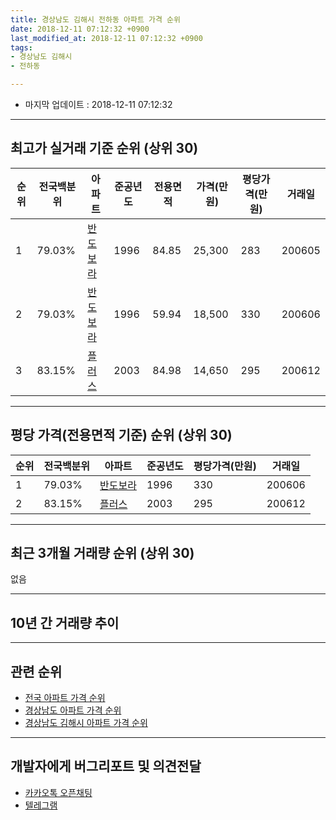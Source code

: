 ```yaml
---
title: 경상남도 김해시 전하동 아파트 가격 순위
date: 2018-12-11 07:12:32 +0900
last_modified_at: 2018-12-11 07:12:32 +0900
tags:
- 경상남도 김해시
- 전하동

---
```


* 마지막 업데이트 : 2018-12-11 07:12:32

---

## 최고가 실거래 기준 순위 (상위 30)


|순위|전국백분위|아파트|준공년도|전용면적|가격(만원)|평당가격(만원)|거래일|
|---|---|---|---|---|---|---|---|
|1|79.03%|[반도보라](https://search.naver.com/search.naver?query=%EA%B2%BD%EC%83%81%EB%82%A8%EB%8F%84+%EA%B9%80%ED%95%B4%EC%8B%9C+%EC%A0%84%ED%95%98%EB%8F%99+%EB%B0%98%EB%8F%84%EB%B3%B4%EB%9D%BC)|1996|84.85|25,300|283|200605|
|2|79.03%|[반도보라](https://search.naver.com/search.naver?query=%EA%B2%BD%EC%83%81%EB%82%A8%EB%8F%84+%EA%B9%80%ED%95%B4%EC%8B%9C+%EC%A0%84%ED%95%98%EB%8F%99+%EB%B0%98%EB%8F%84%EB%B3%B4%EB%9D%BC)|1996|59.94|18,500|330|200606|
|3|83.15%|[플러스](https://search.naver.com/search.naver?query=%EA%B2%BD%EC%83%81%EB%82%A8%EB%8F%84+%EA%B9%80%ED%95%B4%EC%8B%9C+%EC%A0%84%ED%95%98%EB%8F%99+%ED%94%8C%EB%9F%AC%EC%8A%A4)|2003|84.98|14,650|295|200612|


---

## 평당 가격(전용면적 기준) 순위 (상위 30)


|순위|전국백분위|아파트|준공년도|평당가격(만원)|거래일|
|---|---|---|---|---|---|
|1|79.03%|[반도보라](https://search.naver.com/search.naver?query=%EA%B2%BD%EC%83%81%EB%82%A8%EB%8F%84+%EA%B9%80%ED%95%B4%EC%8B%9C+%EC%A0%84%ED%95%98%EB%8F%99+%EB%B0%98%EB%8F%84%EB%B3%B4%EB%9D%BC)|1996|330|200606|
|2|83.15%|[플러스](https://search.naver.com/search.naver?query=%EA%B2%BD%EC%83%81%EB%82%A8%EB%8F%84+%EA%B9%80%ED%95%B4%EC%8B%9C+%EC%A0%84%ED%95%98%EB%8F%99+%ED%94%8C%EB%9F%AC%EC%8A%A4)|2003|295|200612|


---

## 최근 3개월 거래량 순위 (상위 30)

없음

---

## 10년 간 거래량 추이


<div style="width:100%;">
    <canvas id="deal_progress" height="250"></canvas>
</div>

<script>
new Chart(document.getElementById("deal_progress"), {
    type: 'line',
    data: {
        labels: ['200812','200901','200902','200903','200904','200905','200906','200907','200908','200909','200910','200911','200912','201001','201002','201003','201004','201005','201006','201007','201008','201009','201010','201011','201012','201101','201102','201103','201104','201105','201106','201107','201108','201109','201110','201111','201112','201201','201202','201203','201204','201205','201206','201207','201208','201209','201210','201211','201212','201301','201302','201303','201304','201305','201306','201307','201308','201309','201310','201311','201312','201401','201402','201403','201404','201405','201406','201407','201408','201409','201410','201411','201412','201501','201502','201503','201504','201505','201506','201507','201508','201509','201510','201511','201512','201601','201602','201603','201604','201605','201606','201607','201608','201609','201610','201611','201612','201701','201702','201703','201704','201705','201706','201707','201708','201709','201710','201711','201712','201801','201802','201803','201804','201805','201806','201807','201808','201809','201810','201811','201812'],
        datasets: [{
            label: '실거래 수',
            pointRadius: 1,
            data: [1, 1, 2, 3, 6, 5, 3, 4, 5, 6, 3, 3, 3, 3, 6, 6, 5, 1, 2, 1, 1, 2, 3, 4, 3, 5, 0, 9, 5, 5, 5, 0, 5, 3, 0, 1, 0, 0, 3, 3, 3, 1, 3, 1, 0, 3, 2, 5, 1, 0, 4, 5, 1, 3, 1, 1, 2, 5, 3, 4, 1, 2, 4, 3, 0, 2, 0, 3, 3, 13, 2, 3, 1, 0, 1, 7, 2, 0, 2, 2, 1, 5, 4, 3, 1, 1, 1, 4, 1, 6, 1, 6, 0, 3, 1, 0, 3, 3, 2, 3, 2, 0, 1, 3, 0, 1, 1, 1, 1, 0, 2, 4, 2, 0, 1, 0, 2, 1, 0, 0, 0],
            borderColor: "rgba(255, 201, 14, 1)",
            backgroundColor: "rgba(255, 201, 14, 0.5)",
            fill: true,
        }]
    },
    options: {
        responsive: true,
        title: {
            display: true,
            text: '10년간 거래량 추이'
        },
        tooltips: {
            mode: 'index',
            intersect: false,
        },
        hover: {
            mode: 'nearest',
            intersect: true
        },
        scales: {
            xAxes: [{
                display: true,
                scaleLabel: {
                    display: true,
                    labelString: '년/월'
                }
            }],
            yAxes: [{
                display: true,
                ticks: {
                    suggestedMin: 0,
                },
                scaleLabel: {
                    display: true,
                    labelString: '실거래 수'
                }
            }]
        }
    }
});

</script>


---

## 관련 순위

- [전국 아파트 가격 순위](https://inasie.github.io/apt-ranking/전국)
- [경상남도 아파트 가격 순위](https://inasie.github.io/apt-ranking/경상남도)
- [경상남도 김해시 아파트 가격 순위](https://inasie.github.io/apt-ranking/경상남도-김해시)


---

## 개발자에게 버그리포트 및 의견전달

- [카카오톡 오픈채팅](https://open.kakao.com/o/gLJUAP4)
- [텔레그램](https://t.me/inasie)

